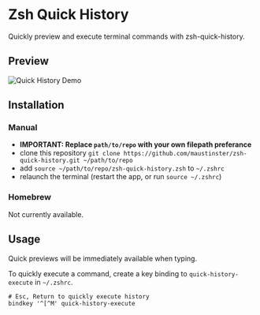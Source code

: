 # Zsh Quick History

Quickly preview and execute terminal commands with zsh-quick-history.

## Preview

![Quick History Demo](https://github.com/maustinstar/zsh-quick-history/blob/master/zsh-quick-history.gif?raw=true)

## Installation

### Manual

* **IMPORTANT: Replace `path/to/repo` with your own filepath preferance**
* clone this repository `git clone https://github.com/maustinster/zsh-quick-history.git ~/path/to/repo`
* add `source ~/path/to/repo/zsh-quick-history.zsh` to `~/.zshrc`
* relaunch the terminal (restart the app, or run `source ~/.zshrc`)

### Homebrew

Not currently available.

## Usage

Quick previews will be immediately available when typing.

To quickly execute a command, create a key binding to `quick-history-execute` in `~/.zshrc`.

```
# Esc, Return to quickly execute history
bindkey '^[^M' quick-history-execute
```
